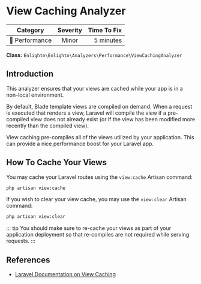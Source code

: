 # View Caching Analyzer

| Category       | Severity   | Time To Fix  |
| -------------  |:----------:| ------------:|
| :rocket: Performance | Minor | 5 minutes   |

**Class:** `Enlightn\Enlightn\Analyzers\Performance\ViewCachingAnalyzer`

## Introduction

This analyzer ensures that your views are cached while your app is in a non-local environment.

By default, Blade template views are compiled on demand. When a request is executed that renders a view, Laravel will compile the view if a pre-compiled view does not already exist (or if the view has been modified more recently than the compiled view).

View caching pre-compiles all of the views utilized by your application. This can provide a nice performance boost for your Laravel app.

## How To Cache Your Views

You may cache your Laravel routes using the `view:cache` Artisan command:
```bash
php artisan view:cache
```

If you wish to clear your view cache, you may use the `view:clear` Artisan command:
```bash
php artisan view:clear
```

::: tip
You should make sure to re-cache your views as part of your application deployment so that re-compiles are not required while serving requests.
:::

## References

- [Laravel Documentation on View Caching](https://laravel.com/docs/views#optimizing-views)
